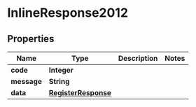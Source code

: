 

# InlineResponse2012

## Properties

Name | Type | Description | Notes
------------ | ------------- | ------------- | -------------
**code** | **Integer** |  | 
**message** | **String** |  | 
**data** | [**RegisterResponse**](RegisterResponse.md) |  | 



